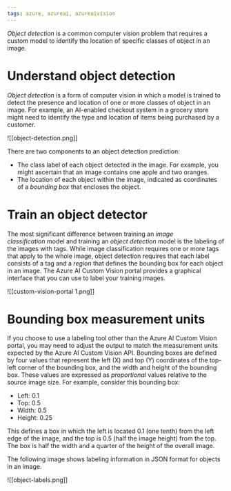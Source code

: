 ```yaml
---
tags: azure, azureai, azureaivision
---
```


*Object detection* is a common computer vision problem that requires a custom model to identify the location of specific classes of object in an image.

# Understand object detection

*Object detection* is a form of computer vision in which a model is trained to detect the presence and location of one or more classes of object in an image. For example, an AI-enabled checkout system in a grocery store might need to identify the type and location of items being purchased by a customer.

![[object-detection.png]]

There are two components to an object detection prediction:

-   The class label of each object detected in the image. For example, you might ascertain that an image contains one apple and two oranges.
-   The location of each object within the image, indicated as coordinates of a *bounding box* that encloses the object.

# Train an object detector

The most significant difference between training an *image classification* model and training an *object detection* model is the labeling of the images with tags. While image classification requires one or more tags that apply to the whole image, object detection requires that each label consists of a tag and a *region* that defines the bounding box for each object in an image. The Azure AI Custom Vision portal provides a graphical interface that you can use to label your training images.

![[custom-vision-portal 1.png]]

# Bounding box measurement units

If you choose to use a labeling tool other than the Azure AI Custom Vision portal, you may need to adjust the output to match the measurement units expected by the Azure AI Custom Vision API. Bounding boxes are defined by four values that represent the left (X) and top (Y) coordinates of the top-left corner of the bounding box, and the width and height of the bounding box. These values are expressed as *proportional* values relative to the source image size. For example, consider this bounding box:

-   Left: 0.1
-   Top: 0.5
-   Width: 0.5
-   Height: 0.25

This defines a box in which the left is located 0.1 (one tenth) from the left edge of the image, and the top is 0.5 (half the image height) from the top. The box is half the width and a quarter of the height of the overall image.

The following image shows labeling information in JSON format for objects in an image.

![[object-labels.png]]

